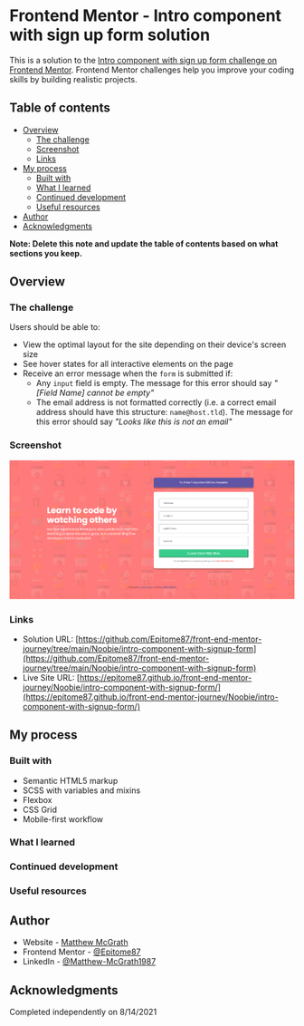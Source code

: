 # Frontend Mentor - Intro component with sign up form solution

This is a solution to the [Intro component with sign up form challenge on Frontend Mentor](https://www.frontendmentor.io/challenges/intro-component-with-signup-form-5cf91bd49edda32581d28fd1). Frontend Mentor challenges help you improve your coding skills by building realistic projects.

## Table of contents

- [Overview](#overview)
  - [The challenge](#the-challenge)
  - [Screenshot](#screenshot)
  - [Links](#links)
- [My process](#my-process)
  - [Built with](#built-with)
  - [What I learned](#what-i-learned)
  - [Continued development](#continued-development)
  - [Useful resources](#useful-resources)
- [Author](#author)
- [Acknowledgments](#acknowledgments)

**Note: Delete this note and update the table of contents based on what sections you keep.**

## Overview

### The challenge

Users should be able to:

- View the optimal layout for the site depending on their device's screen size
- See hover states for all interactive elements on the page
- Receive an error message when the `form` is submitted if:
  - Any `input` field is empty. The message for this error should say _"[Field Name] cannot be empty"_
  - The email address is not formatted correctly (i.e. a correct email address should have this structure: `name@host.tld`). The message for this error should say _"Looks like this is not an email"_

### Screenshot

![](../../Preview%20Images/preview-intro-component-with-signup.png)

### Links

- Solution URL: [https://github.com/Epitome87/front-end-mentor-journey/tree/main/Noobie/intro-component-with-signup-form](https://github.com/Epitome87/front-end-mentor-journey/tree/main/Noobie/intro-component-with-signup-form)
- Live Site URL: [https://epitome87.github.io/front-end-mentor-journey/Noobie/intro-component-with-signup-form/](https://epitome87.github.io/front-end-mentor-journey/Noobie/intro-component-with-signup-form/)

## My process

### Built with

- Semantic HTML5 markup
- SCSS with variables and mixins
- Flexbox
- CSS Grid
- Mobile-first workflow

### What I learned

### Continued development

### Useful resources

## Author

- Website - [Matthew McGrath](https://epitome87.github.io/Personal-Portfolio/)
- Frontend Mentor - [@Epitome87](https://www.frontendmentor.io/profile/Epitome87)
- LinkedIn - [@Matthew-McGrath1987](https://www.linkedin.com/in/matthew-mcgrath1987/)

## Acknowledgments

Completed independently on 8/14/2021
